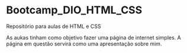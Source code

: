 # Bootcamp_DIO_HTML_CSS
Repositório para aulas de HTML e CSS

As aukas tinham como objetivo fazer uma página de internet simples. A página em questão servirá como uma apresentação sobre mim.
